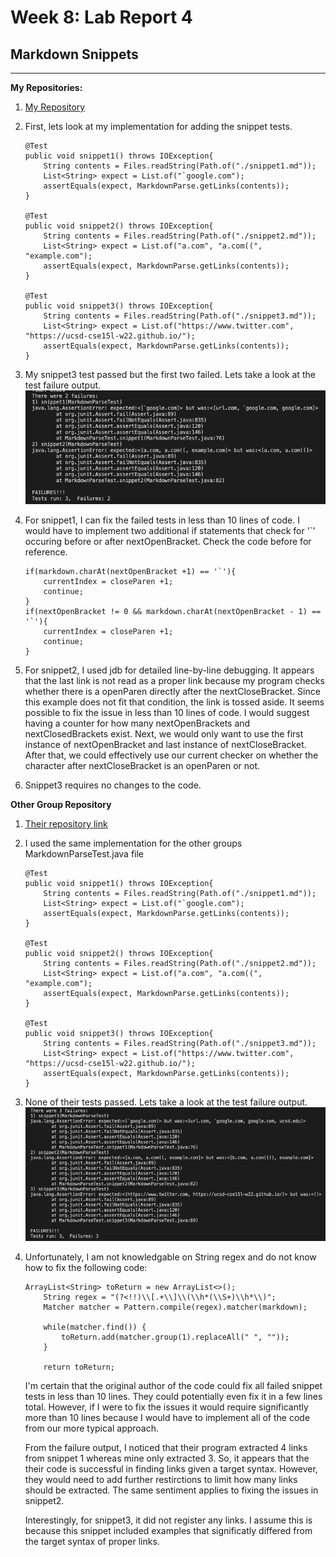 # Week 8: Lab Report 4
 
## Markdown Snippets

---
**My Repositories:**

1. [My Repository](https://github.com/kneeko97/markdown-parse.git)
2. First, lets look at my implementation for adding the snippet tests. 
    ```
    @Test 
    public void snippet1() throws IOException{
        String contents = Files.readString(Path.of("./snippet1.md"));
        List<String> expect = List.of("`google.com");
        assertEquals(expect, MarkdownParse.getLinks(contents));
    }

    @Test
    public void snippet2() throws IOException{
        String contents = Files.readString(Path.of("./snippet2.md"));
        List<String> expect = List.of("a.com", "a.com((", "example.com");
        assertEquals(expect, MarkdownParse.getLinks(contents));
    }

    @Test
    public void snippet3() throws IOException{
        String contents = Files.readString(Path.of("./snippet3.md"));
        List<String> expect = List.of("https://www.twitter.com", "https://ucsd-cse15l-w22.github.io/");
        assertEquals(expect, MarkdownParse.getLinks(contents));
    }
    ```
3. My snippet3 test passed but the first two failed. Lets take a look at the test failure output.
    ![snippet1 and snippet2 failure](mySnippetFailure.png)
4. For snippet1, I can fix the failed tests in less than 10 lines of code. I would have to implement two additional if statements that check for '`' occuring before or after nextOpenBracket. Check the code before for reference.
    ```
    if(markdown.charAt(nextOpenBracket +1) == '`'){
        currentIndex = closeParen +1;
        continue;
    }
    if(nextOpenBracket != 0 && markdown.charAt(nextOpenBracket - 1) == '`'){
        currentIndex = closeParen +1;
        continue;
    }
    ```
5. For snippet2, I used jdb for detailed line-by-line debugging. It appears that the last link is not read as a proper link because my program checks  whether there is a openParen directly after the nextCloseBracket. Since this example does not fit that condition, the link is tossed aside. It seems possible to fix the issue in less than 10 lines of code. I would suggest having a counter for how many nextOpenBrackets and nextClosedBrackets exist. Next, we would only want to use the first instance of nextOpenBracket and last instance of nextCloseBracket. After that, we could effectively use our current checker on whether the character after nextCloseBracket is an openParen or not. 

6. Snippet3 requires no changes to the code.


**Other Group Repository**
1. [Their repository link](https://github.com/atruong39/markdown-parse.git)

2. I used the same implementation for the other groups MarkdownParseTest.java file
    ```
    @Test 
    public void snippet1() throws IOException{
        String contents = Files.readString(Path.of("./snippet1.md"));
        List<String> expect = List.of("`google.com");
        assertEquals(expect, MarkdownParse.getLinks(contents));
    }

    @Test
    public void snippet2() throws IOException{
        String contents = Files.readString(Path.of("./snippet2.md"));
        List<String> expect = List.of("a.com", "a.com((", "example.com");
        assertEquals(expect, MarkdownParse.getLinks(contents));
    }

    @Test
    public void snippet3() throws IOException{
        String contents = Files.readString(Path.of("./snippet3.md"));
        List<String> expect = List.of("https://www.twitter.com", "https://ucsd-cse15l-w22.github.io/");
        assertEquals(expect, MarkdownParse.getLinks(contents));
    }
    ```
3. None of their tests passed. Lets take a look at the test failure output.
    ![snippet1, snippet2, and snippet3 failure message](otherSnippetFailure.png)
4. Unfortunately, I am not knowledgable on String regex and do not know how to fix the following code: 
    ```
    ArrayList<String> toReturn = new ArrayList<>();
        String regex = "(?<!!)\\[.+\\]\\(\\h*(\\S+)\\h*\\)";
        Matcher matcher = Pattern.compile(regex).matcher(markdown);

        while(matcher.find()) {
            toReturn.add(matcher.group(1).replaceAll(" ", ""));
        }

        return toReturn;
    ```
    I'm certain that the original author of the code could fix all failed snippet tests in less than 10 lines. They could potentially even fix it in a few lines total. However, if I were to fix the issues it would require significantly more than 10 lines because I would have to implement all of the code from our more typical approach.

    From the failure output, I noticed that their program extracted 4 links from snippet 1 whereas mine only extracted 3. So, it appears that the their code is successful in finding links given a target syntax. However, they would need to add further restirctions to limit how many links should be extracted. The same sentiment applies to fixing the issues in snippet2.

    Interestingly, for snippet3, it did not register any links. I assume this is because this snippet included examples that significatly differed from the target syntax of proper links.